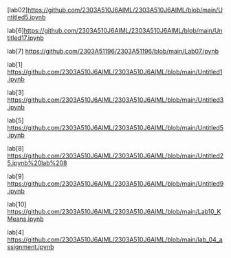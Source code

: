 [lab02]https://github.com/2303A510J6AIML/2303A510J6AIML/blob/main/Untitled5.ipynb

lab[6]https://github.com/2303A510J6AIML/2303A510J6AIML/blob/main/Untitled17.ipynb

lab[7] https://github.com/2303A51196/2303A51196/blob/main/Lab07.ipynb

lab[1] https://github.com/2303A510J6AIML/2303A510J6AIML/blob/main/Untitled1.ipynb

lab[3]  https://github.com/2303A510J6AIML/2303A510J6AIML/blob/main/Untitled3.ipynb

lab[5] https://github.com/2303A510J6AIML/2303A510J6AIML/blob/main/Untitled5.ipynb

lab[8] https://github.com/2303A510J6AIML/2303A510J6AIML/blob/main/Untitled25.ipynb%20lab%208

lab[9] https://github.com/2303A510J6AIML/2303A510J6AIML/blob/main/Untitled9.ipynb

lab[10]  https://github.com/2303A510J6AIML/2303A510J6AIML/blob/main/Lab10_KMeans.ipynb

lab[4]  https://github.com/2303A510J6AIML/2303A510J6AIML/blob/main/lab_04_assignment.ipynb
